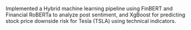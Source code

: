 Implemented a Hybrid machine learning pipeline using FinBERT and Financial RoBERTa to analyze post sentiment, and XgBoost for predicting stock price downside risk for Tesla (TSLA) using technical indicators.
